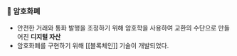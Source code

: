 ### 📌 암호화폐
+ 안전한 거래와 통화 발행을 조정하기 위해 암호학을 사용하여 교환의 수단으로 만들어진 **디지털 자산**
+ 암호화폐를 구현하기 위해 [[블록체인]] 기술이 개발되었다.